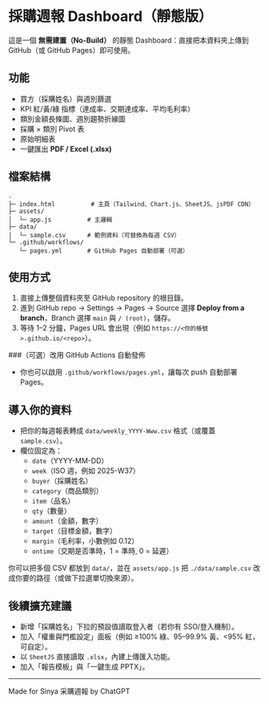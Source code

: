 # 採購週報 Dashboard（靜態版）

這是一個 **無需建置（No-Build）** 的靜態 Dashboard：直接把本資料夾上傳到 GitHub（或 GitHub Pages）即可使用。

## 功能
- 買方（採購姓名）與週別篩選
- KPI 紅/黃/綠 指標（達成率、交期達成率、平均毛利率）
- 類別金額長條圖、週別趨勢折線圖
- 採購 × 類別 Pivot 表
- 原始明細表
- 一鍵匯出 **PDF / Excel (.xlsx)**

## 檔案結構
```
.
├─ index.html          # 主頁（Tailwind、Chart.js、SheetJS、jsPDF CDN）
├─ assets/
│  └─ app.js          # 主邏輯
├─ data/
│  └─ sample.csv      # 範例資料（可替換為每週 CSV）
└─ .github/workflows/
   └─ pages.yml       # GitHub Pages 自動部署（可選）
```

## 使用方式
1. 直接上傳整個資料夾至 GitHub repository 的根目錄。
2. 進到 GitHub repo → Settings → Pages → Source 選擇 **Deploy from a branch**，Branch 選擇 `main` 與 `/ (root)`，儲存。
3. 等待 1–2 分鐘，Pages URL 會出現（例如 `https://<你的帳號>.github.io/<repo>`）。

###（可選）改用 GitHub Actions 自動發佈
- 你也可以啟用 `.github/workflows/pages.yml`，讓每次 push 自動部署 Pages。

## 導入你的資料
- 把你的每週報表轉成 `data/weekly_YYYY-Www.csv` 格式（或覆蓋 `sample.csv`）。
- 欄位固定為：
  - `date`（YYYY-MM-DD）
  - `week`（ISO 週，例如 2025-W37）
  - `buyer`（採購姓名）
  - `category`（商品類別）
  - `item`（品名）
  - `qty`（數量）
  - `amount`（金額，數字）
  - `target`（目標金額，數字）
  - `margin`（毛利率，小數例如 0.12）
  - `ontime`（交期是否準時，1 = 準時, 0 = 延遲）

你可以把多個 CSV 都放到 `data/`，並在 `assets/app.js` 把 `./data/sample.csv` 改成你要的路徑（或做下拉選單切換來源）。

## 後續擴充建議
- 新增「採購姓名」下拉的預設值讀取登入者（若你有 SSO/登入機制）。
- 加入「權重與門檻設定」面板（例如 ≥100% 綠、95–99.9% 黃、<95% 紅，可自定）。
- 以 `SheetJS` 直接讀取 `.xlsx`，內建上傳匯入功能。
- 加入「報告模板」與「一鍵生成 PPTX」。

---

Made for Sinya 采購週報 by ChatGPT

